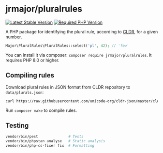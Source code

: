 # jrmajor/pluralrules

<a href="https://packagist.org/packages/jrmajor/pluralrules"><img src="https://img.shields.io/packagist/v/jrmajor/pluralrules.svg" alt="Latest Stable Version"></a>
<a href="https://packagist.org/packages/jrmajor/pluralrules"><img src="https://img.shields.io/packagist/php-v/jrmajor/pluralrules.svg" alt="Required PHP Version"></a>

A PHP package for identifying the plural rule, according to [CLDR](https://github.com/unicode-cldr/cldr-core/blob/master/supplemental/plurals.json), for a given number.

```php
Major\PluralRules\PluralRules::select('pl', 42); // 'few'
```

You can install it via composer: `composer require jrmajor/pluralrules`. It requires PHP 8.0 or higher.

## Compiling rules

Download plural rules in JSON format from CLDR repository to `data/plurals.json`:

```sh
curl https://raw.githubusercontent.com/unicode-org/cldr-json/master/cldr-json/cldr-core/supplemental/plurals.json -o data/plurals.json
```

Run `composer make` to compile rules.

## Testing

```sh
vendor/bin/pest              # Tests
vendor/bin/phpstan analyse   # Static analysis
vendor/bin/php-cs-fixer fix  # Formatting
```
